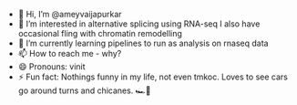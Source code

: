 - 👋 Hi, I’m @ameyvaijapurkar
- 👀 I’m interested in alternative splicing using RNA-seq I also have occasional fling with chromatin remodelling
- 🌱 I’m currently learning pipelines to run as analysis on rnaseq data
- 📫 How to reach me - why?
- 😄 Pronouns: vinit
- ⚡ Fun fact: Nothings funny in my life, not even tmkoc. Loves to see cars go around turns and chicanes. 🏎🚗
<!---
ameyvaijapurkar/ameyvaijapurkar is a ✨ special ✨ repository because its `README.md` (this file) appears on your GitHub profile.
You can click the Preview link to take a look at your changes.
--->
